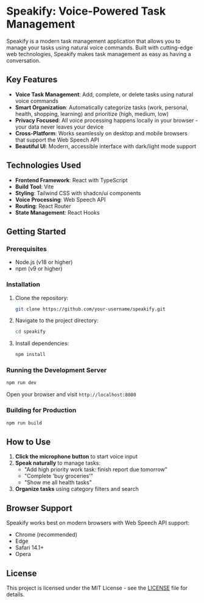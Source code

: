 # Speakify: Voice-Powered Task Management

Speakify is a modern task management application that allows you to manage your tasks using natural voice commands. Built with cutting-edge web technologies, Speakify makes task management as easy as having a conversation.

## Key Features

- **Voice Task Management**: Add, complete, or delete tasks using natural voice commands
- **Smart Organization**: Automatically categorize tasks (work, personal, health, shopping, learning) and prioritize (high, medium, low)
- **Privacy Focused**: All voice processing happens locally in your browser - your data never leaves your device
- **Cross-Platform**: Works seamlessly on desktop and mobile browsers that support the Web Speech API
- **Beautiful UI**: Modern, accessible interface with dark/light mode support

## Technologies Used

- **Frontend Framework**: React with TypeScript
- **Build Tool**: Vite
- **Styling**: Tailwind CSS with shadcn/ui components
- **Voice Processing**: Web Speech API
- **Routing**: React Router
- **State Management**: React Hooks

## Getting Started

### Prerequisites
- Node.js (v18 or higher)
- npm (v9 or higher)

### Installation
1. Clone the repository:
   ```bash
   git clone https://github.com/your-username/speakify.git
   ```
2. Navigate to the project directory:
   ```bash
   cd speakify
   ```
3. Install dependencies:
   ```bash
   npm install
   ```

### Running the Development Server
```bash
npm run dev
```
Open your browser and visit `http://localhost:8080`

### Building for Production
```bash
npm run build
```

## How to Use
1. **Click the microphone button** to start voice input
2. **Speak naturally** to manage tasks:
   - "Add high priority work task: finish report due tomorrow"
   - "Complete 'buy groceries'"
   - "Show me all health tasks"
3. **Organize tasks** using category filters and search

## Browser Support
Speakify works best on modern browsers with Web Speech API support:
- Chrome (recommended)
- Edge
- Safari 14.1+
- Opera

## License
This project is licensed under the MIT License - see the [LICENSE](LICENSE) file for details.